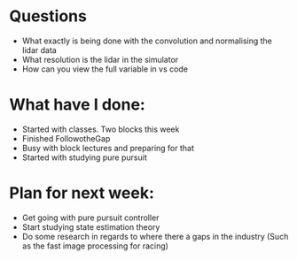 # Questions
- What exactly is being done with the convolution and normalising the lidar data
- What resolution is the lidar in the simulator
- How can you view the full variable in vs code
# What have I done:
- Started with classes. Two blocks this week
- Finished FollowotheGap
- Busy with block lectures and preparing for that
- Started with studying pure pursuit
# Plan for next week:
 - Get going with pure pursuit controller
 - Start studying state estimation theory
 - Do some research in regards to where there a gaps in the industry (Such as the fast image processing for racing)
